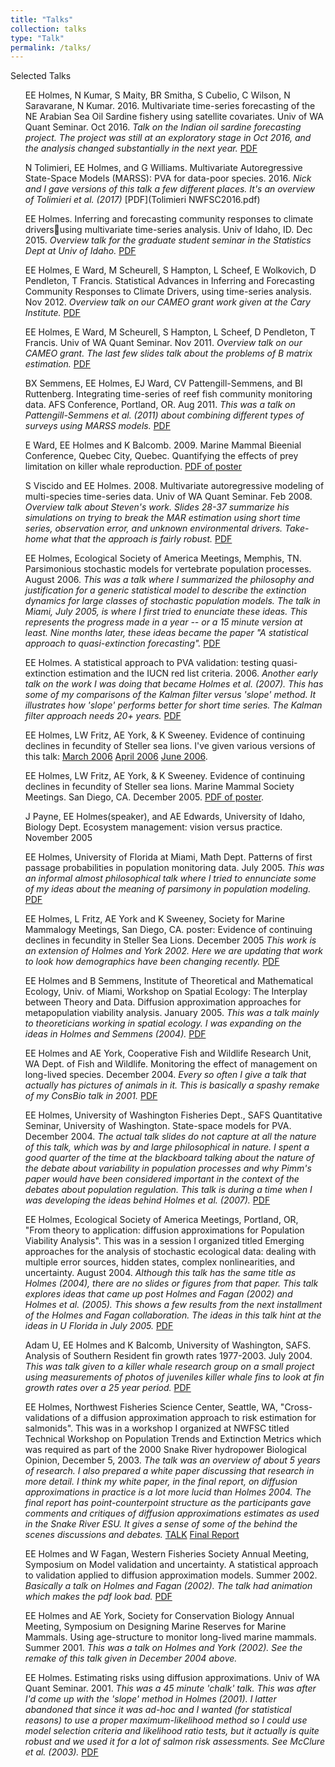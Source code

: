 ```yaml
---
title: "Talks"
collection: talks
type: "Talk"
permalink: /talks/
---
```



<style>
ul {
  list-style-type: none;
}
</style>

Selected Talks

* EE Holmes, N Kumar, S Maity, BR Smitha, S Cubelio, C Wilson, N Saravarane, N Kumar. 2016. Multivariate time-series forecasting of the NE Arabian Sea Oil Sardine
fishery using satellite covariates. Univ of WA Quant Seminar. Oct 2016. *Talk on the Indian oil sardine forecasting project.  The project was still at an exploratory stage in Oct 2016, and the analysis changed substantially in the next year.* [PDF](Oil_Sardines_Oct_2016.pdf)

* N Tolimieri, EE Holmes, and G Williams. Multivariate Autoregressive State-Space Models (MARSS): PVA for data-poor species. 2016. *Nick and I gave versions of this talk a few different places.  It's an overview of Tolimieri et al. (2017)* [PDF](Tolimieri NWFSC2016.pdf)

* EE Holmes. Inferring and forecasting community responses to climate driversusing multivariate time-series analysis. Univ of Idaho, ID. Dec 2015. *Overview talk for the graduate student seminar in the Statistics Dept at Univ of Idaho.* [PDF](Idaho_Dec_2016.pdf)

* EE Holmes, E Ward, M Scheurell, S Hampton, L Scheef, E Wolkovich, D Pendleton, T Francis. Statistical Advances in Inferring and Forecasting Community Responses to Climate Drivers, using time-series analysis.  Nov 2012.  *Overview talk on our CAMEO grant work given at the Cary Institute.* [PDF](Cary_Nov_2012.pdf)

* EE Holmes, E Ward, M Scheurell, S Hampton, L Scheef, D Pendleton, T Francis. Univ of WA Quant Seminar. Nov 2011. *Overview talk on our CAMEO grant.  The last few slides talk about the problems of B matrix estimation.* [PDF](QS_Nov_2011.pdf)

* BX Semmens, EE Holmes, EJ Ward, CV Pattengill-Semmens, and BI Ruttenberg. Integrating time-series of reef fish community monitoring data. AFS Conference, Portland, OR. Aug 2011.  *This was a talk on Pattengill-Semmens et al. (2011) about combining different types of surveys using MARSS models.* [PDF](Holmes_AFS2011.pdf)

* E Ward, EE Holmes and K Balcomb. 2009. Marine Mammal Bieenial Conference, Quebec City, Quebec. Quantifying the effects of prey limitation on killer whale reproduction. <a href="Holmes_MM_Conf_2009.pdf">PDF of poster</a>

* S Viscido and EE Holmes. 2008. Multivariate autoregressive modeling of multi-species time-series data. Univ of WA Quant Seminar. Feb 2008.  *Overview talk about Steven's work.  Slides 28-37 summarize his simulations on trying to break the MAR estimation using short time series, observation error, and unknown environmental drivers.  Take-home what that the approach is fairly robust.* [PDF](MAR_Feb_2008.pdf)

* EE Holmes, Ecological Society of America Meetings, Memphis, TN. Parsimonious stochastic models for vertebrate population processes. August 2006.  *This was a talk where I summarized the philosophy and justification for a generic statistical model to describe the extinction dynamics for large classes of stochastic population models.  The talk in Miami, July 2005, is where I first tried to enunciate these ideas.  This represents the progress made in a year -- or a 15 minute version at least.  Nine months later, these ideas became the paper "A statistical approach to quasi-extinction forecasting".* <a href="HolmesESA2006.pdf">PDF</a> 

* EE Holmes. A statistical approach to PVA validation: testing quasi-extinction estimation and the IUCN red list criteria. 2006. *Another early talk on the work I was doing that became Holmes et al. (2007).  This has some of my comparisons of the Kalman filter versus 'slope' method.  It illustrates how 'slope' performs better for short time series.  The Kalman filter approach needs 20+ years.* [PDF](MathBio5-05-04.pdf)

* EE Holmes, LW Fritz, AE York, & K Sweeney.  Evidence of continuing declines in fecundity of Steller sea lions.  I've given various versions of this talk: <a href="NMML-Mar-2006.pdf">March 2006</a>   <a href="NMML-Apr-2006.pdf">April 2006</a>   <a href="SAFS-June-2006.pdf">June 2006</a>.

* EE Holmes, LW Fritz, AE York, & K Sweeney.  Evidence of continuing declines in fecundity of Steller sea lions.  Marine Mammal Society Meetings.  San Diego, CA.  December 2005. <a href="steller_poster.pdf">PDF of poster</a>.

* J Payne, EE Holmes(speaker), and AE Edwards, University of Idaho, Biology Dept. Ecosystem management: vision versus practice. November 2005

* EE Holmes, University of Florida at Miami, Math Dept. Patterns of first passage probabilities in population monitoring data. July 2005. *This was an informal almost philosophical talk where I tried to ennunciate some of my ideas about the meaning of parsimony in population modeling.*  <a href="MiamiJuly2005.pdf">PDF</a>

* EE Holmes, L Fritz, AE York and K Sweeney, Society for Marine Mammalogy Meetings, San Diego, CA.  poster: Evidence of continuing declines in fecundity in Steller Sea Lions. December 2005 *This work is an extension of Holmes and York 2002.  Here we are updating that work to look how demographics have been changing recently.* <a href="MMConf2005poster.pdf">PDF</a>

* EE Holmes and B Semmens, Institute of Theoretical and Mathematical Ecology, Univ. of Miami, Workshop on Spatial Ecology: The Interplay between Theory and Data. Diffusion approximation approaches for metapopulation viability analysis. January 2005. *This was a talk mainly to theoreticians working in spatial ecology.  I was expanding on the ideas in Holmes and Semmens (2004).* <a href="MetaPopJan11-2004.pdf">PDF</a>

* EE Holmes and AE York, Cooperative Fish and Wildlife Research Unit, WA Dept. of Fish and Wildlife. Monitoring the effect of management on long-lived species.  December 2004. *Every so often I give a talk that actually has pictures of animals in it.  This is basically a spashy remake of my ConsBio talk in 2001.* <a href="StellersOlympiaDec2004.pdf">PDF</a>

* EE Holmes, University of Washington Fisheries Dept., SAFS Quantitative Seminar, University of Washington. State-space models for PVA. December 2004. *The actual talk slides do not capture at all the nature of this talk, which was by and large philosophical in nature.  I spent a good quarter of the time at the blackboard talking about the nature of the debate about variability in population processes and why Pimm's paper would have been considered important in the context of the debates about population regulation. This talk is during a time when I was developing the ideas behind Holmes et al. (2007).* [PDF](QuanFish2004.pdf)

* EE Holmes, Ecological Society of America Meetings, Portland, OR, "From theory to application: diffusion approximations for Population Viability Analysis".  This was in a session I organized titled  Emerging approaches for the analysis of stochastic ecological data:  dealing with multiple error sources, hidden states, complex nonlinearities, and uncertainty. August 2004. *Although this talk has the same title as Holmes (2004), there are no slides or figures from that paper.  This talk explores ideas that came up post Holmes and Fagan (2002) and Holmes et al. (2005).  This shows a few results from the next installment of the Holmes and Fagan collaboration.  The ideas in this talk hint at the ideas in U Florida in July 2005.* <a href="ESAOOS2004.pdf">PDF</a> 

* Adam U, EE Holmes and K Balcomb, University of Washington, SAFS. Analysis of Southern Resident fin growth rates 1977-2003.  July 2004. *This was talk given to a killer whale research group on a small project using measurements of photos of juveniles killer whale fins to look at fin growth rates over a 25 year period.* <a href="OrcaGrowthAnalysis.pdf">PDF</a>

* EE Holmes, Northwest Fisheries Science Center, Seattle, WA, "Cross-validations of a diffusion
approximation approach to risk  estimation for salmonids". This was in a workshop I organized at NWFSC titled Technical Workshop on Population Trends and Extinction Metrics which was required as part of the 2000 Snake River hydropower Biological Opinion, December 5, 2003. *The talk was an overview of about 5 years of research.  I also prepared a white paper discussing that research in more detail.  I think my white paper, in the final report, on diffusion approximations in practice is a lot more lucid than Holmes 2004. The final report has point-counterpoint structure as the participants gave comments and critiques of diffusion approximations estimates as used in the Snake River ESU.  It gives a sense of some of the behind the scenes discussions and debates.* <a href="TechWorkshopDec2004.pdf">TALK</a> <a href="Final Report_Lambda Workshop.pdf">Final Report</a> 

* EE Holmes and W Fagan, Western Fisheries Society Annual Meeting, Symposium on Model validation and uncertainty. A statistical approach to validation applied to diffusion approximation models.  Summer 2002.  *Basically a talk on Holmes and Fagan (2002). The talk had animation which makes the pdf look bad.* <a href="TestingDASpokane2002.pdf">PDF</a>

* EE Holmes and AE York, Society for Conservation Biology Annual Meeting, Symposium on Designing Marine Reserves for Marine Mammals. Using age-structure to monitor long-lived marine mammals. Summer 2001.  *This was a talk on Holmes and York (2002).  See the remake of this talk given in December 2004 above.*

* EE Holmes. Estimating risks using diffusion approximations. Univ of WA Quant Seminar. 2001.  *This was a 45 minute 'chalk' talk.  This was after I'd come up with the 'slope' method in Holmes (2001).  I latter abandoned that since it was ad-hoc and I wanted (for statistical reasons) to use a proper maximum-likelihood method so I could use model selection criteria and likelihood ratio tests, but it actually is quite robust and we used it for a lot of salmon risk assessments.  See McClure et al. (2003).* [PDF](FishSeminar_DA_2001.pdf)